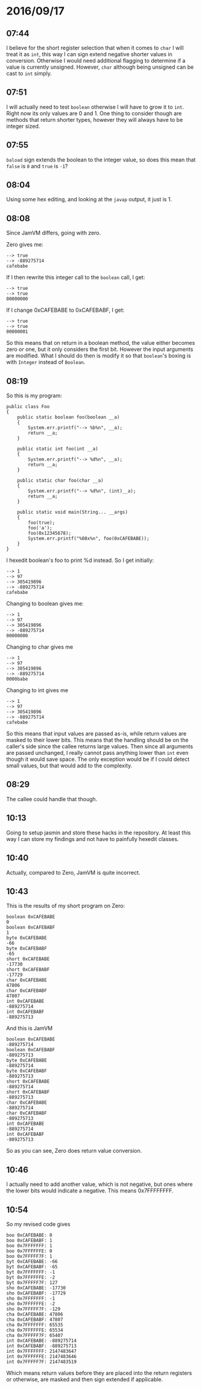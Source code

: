 # 2016/09/17

## 07:44

I believe for the short register selection that when it comes to `char` I will
treat it as `int`, this way I can sign extend negative shorter values in
conversion. Otherwise I would need additional flagging to determine if a value
is currently unsigned. However, `char` although being unsigned can be cast to
`int` simply.

## 07:51

I will actually need to test `boolean` otherwise I will have to grow it to
`int`. Right now its only values are 0 and 1. One thing to consider though are
methods that return shorter types, however they will always have to be
integer sized.

## 07:55

`baload` sign extends the boolean to the integer value, so does this mean
that `false` is `0` and `true` is `-1`?

## 08:04

Using some hex editing, and looking at the `javap` output, it just is 1.

## 08:08

Since JamVM differs, going with zero.

Zero gives me:

	--> true
	--> -889275714
	cafebabe

If I then rewrite this integer call to the `boolean` call, I get:

	--> true
	--> true
	00000000

If I change 0xCAFEBABE to 0xCAFEBABF, I get:

	--> true
	--> true
	00000001

So this means that on return in a boolean method, the value either becomes zero
or one, but it only considers the first bit. However the input arguments are
modified. What I should do then is modify it so that `boolean`'s boxing is with
`Integer` instead of `Boolean`.

## 08:19

So this is my program:

	public class Foo
	{
		public static boolean foo(boolean __a)
		{
			System.err.printf("--> %b%n", __a);
			return __a;
		}
	
		public static int foo(int __a)
		{
			System.err.printf("--> %d%n", __a);
			return __a;
		}
	
		public static char foo(char __a)
		{
			System.err.printf("--> %d%n", (int)__a);
			return __a;
		}
	
		public static void main(String... __args)
		{
			foo(true);
			foo('a');
			foo(0x12345678);
			System.err.printf("%08x%n", foo(0xCAFEBABE));
		}
	}

I hexedit boolean's foo to print %d instead. So I get initially:

	--> 1
	--> 97
	--> 305419896
	--> -889275714
	cafebabe

Changing to boolean gives me:

	--> 1
	--> 97
	--> 305419896
	--> -889275714
	00000000

Changing to char gives me

	--> 1
	--> 97
	--> 305419896
	--> -889275714
	0000babe

Changing to int gives me

	--> 1
	--> 97
	--> 305419896
	--> -889275714
	cafebabe

So this means that input values are passed as-is, while return values are
masked to their lower bits. This means that the handling should be on the
caller's side since the callee returns large values. Then since all arguments
are passed unchanged, I really cannot pass anything lower than `int` even
though it would save space. The only exception would be if I could detect small
values, but that would add to the complexity.

## 08:29

The callee could handle that though.

## 10:13

Going to setup jasmin and store these hacks in the repository. At least this
way I can store my findings and not have to painfully hexedit classes.

## 10:40

Actually, compared to Zero, JamVM is quite incorrect.

## 10:43

This is the results of my short program on Zero:

	boolean 0xCAFEBABE
	0
	boolean 0xCAFEBABF
	1
	byte 0xCAFEBABE
	-66
	byte 0xCAFEBABF
	-65
	short 0xCAFEBABE
	-17730
	short 0xCAFEBABF
	-17729
	char 0xCAFEBABE
	47806
	char 0xCAFEBABF
	47807
	int 0xCAFEBABE
	-889275714
	int 0xCAFEBABF
	-889275713

And this is JamVM

	boolean 0xCAFEBABE
	-889275714
	boolean 0xCAFEBABF
	-889275713
	byte 0xCAFEBABE
	-889275714
	byte 0xCAFEBABF
	-889275713
	short 0xCAFEBABE
	-889275714
	short 0xCAFEBABF
	-889275713
	char 0xCAFEBABE
	-889275714
	char 0xCAFEBABF
	-889275713
	int 0xCAFEBABE
	-889275714
	int 0xCAFEBABF
	-889275713

So as you can see, Zero does return value conversion.

## 10:46

I actually need to add another value, which is not negative, but ones where the
lower bits would indicate a negative. This means 0x7FFFFFFFF.

## 10:54

So my revised code gives

	boo 0xCAFEBABE: 0
	boo 0xCAFEBABF: 1
	boo 0x7FFFFFFF: 1
	boo 0x7FFFFFFE: 0
	boo 0x7FFFFF7F: 1
	byt 0xCAFEBABE: -66
	byt 0xCAFEBABF: -65
	byt 0x7FFFFFFF: -1
	byt 0x7FFFFFFE: -2
	byt 0x7FFFFF7F: 127
	sho 0xCAFEBABE: -17730
	sho 0xCAFEBABF: -17729
	sho 0x7FFFFFFF: -1
	sho 0x7FFFFFFE: -2
	sho 0x7FFFFF7F: -129
	cha 0xCAFEBABE: 47806
	cha 0xCAFEBABF: 47807
	cha 0x7FFFFFFF: 65535
	cha 0x7FFFFFFE: 65534
	cha 0x7FFFFF7F: 65407
	int 0xCAFEBABE: -889275714
	int 0xCAFEBABF: -889275713
	int 0x7FFFFFFF: 2147483647
	int 0x7FFFFFFE: 2147483646
	int 0x7FFFFF7F: 2147483519

Which means return values before they are placed into the return registers or
otherwise, are masked and then sign extended if applicable.
